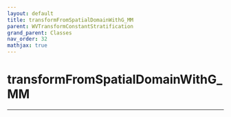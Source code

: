 ```yaml
---
layout: default
title: transformFromSpatialDomainWithG_MM
parent: WVTransformConstantStratification
grand_parent: Classes
nav_order: 32
mathjax: true
---
```


#  transformFromSpatialDomainWithG_MM




---

